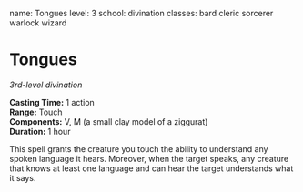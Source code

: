 name: Tongues
level: 3
school: divination
classes: bard
         cleric
         sorcerer
         warlock
         wizard

# Tongues 
_3rd-level divination_ 

**Casting Time:** 1 action    
**Range:** Touch    
**Components:** V, M (a small clay model of a ziggurat)    
**Duration:** 1 hour 

This spell grants the creature you touch the ability to understand any spoken language it hears. Moreover, when the target speaks, any creature that knows at least one language and can hear the target understands what it says. 